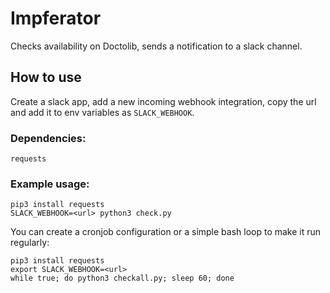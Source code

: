 # Impferator

Checks availability on Doctolib, sends a notification to a slack channel.

## How to use

Create a slack app, add a new incoming webhook integration, copy the url and add it to env variables as `SLACK_WEBHOOK`.

### Dependencies:

```
requests
```

### Example usage:

```
pip3 install requests
SLACK_WEBHOOK=<url> python3 check.py
```

You can create a cronjob configuration or a simple bash loop to make it run regularly:

```
pip3 install requests
export SLACK_WEBHOOK=<url>
while true; do python3 checkall.py; sleep 60; done
```


